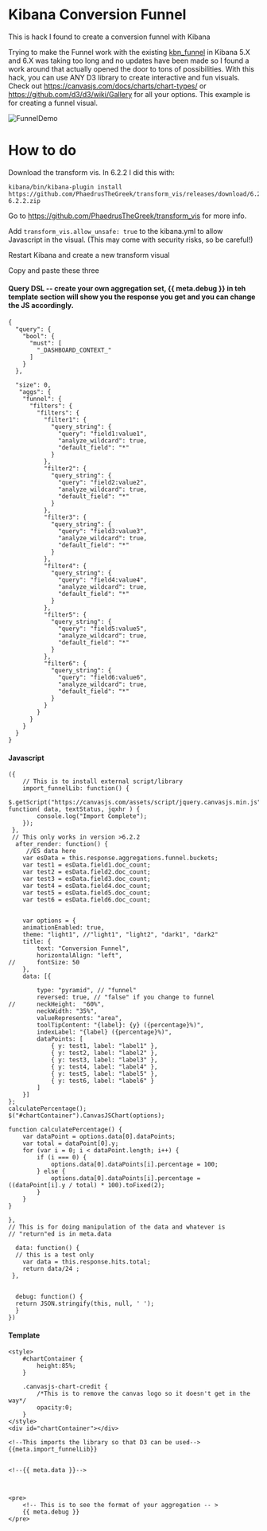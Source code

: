 # Kibana Conversion Funnel
This is hack I found to create a conversion funnel with Kibana


Trying to make the Funnel work with the existing [kbn_funnel](https://github.com/outbrain/ob-kb-funnel) in Kibana 5.X and 6.X was taking too long and no updates have been made so I found a work around that actually opened the door to tons of possibilities. With this hack, you can use ANY D3 library to create interactive and fun visuals. Check out https://canvasjs.com/docs/charts/chart-types/ or https://github.com/d3/d3/wiki/Gallery for all your options. This example is for creating a funnel visual.

![FunnelDemo](https://github.com/seanziee/kibanaConversionFunnel/blob/master/AwesomeScreenshot-2018-04-14T00-05-26-322Z.gif)


# How to do

Download the transform vis. In 6.2.2 I did this with:
```
kibana/bin/kibana-plugin install https://github.com/PhaedrusTheGreek/transform_vis/releases/download/6.2.2/transform_vis-6.2.2.zip
```
Go to https://github.com/PhaedrusTheGreek/transform_vis for more info.

Add `transform_vis.allow_unsafe: true` to the kibana.yml to allow Javascript in the visual. (This may come with security risks, so be careful!)

Restart Kibana and create a new transform visual 

Copy and paste these three

#### Query DSL -- create your own aggregation set, {{ meta.debug }} in teh template section will show you the response you get and you can change the JS accordingly.
```
{
  "query": {
    "bool": {
      "must": [  
        "_DASHBOARD_CONTEXT_"
      ] 
    }  
  },
  
  "size": 0, 
   "aggs": {
    "funnel": {
      "filters": {
        "filters": {
          "filter1": {
            "query_string": {
              "query": "field1:value1",
              "analyze_wildcard": true,
              "default_field": "*"
            }  
          },
          "filter2": {
            "query_string": {
              "query": "field2:value2",
              "analyze_wildcard": true,
              "default_field": "*"
            }
          },
          "filter3": {
            "query_string": {
              "query": "field3:value3",
              "analyze_wildcard": true,
              "default_field": "*"
            }
          },
          "filter4": {
            "query_string": {
              "query": "field4:value4",
              "analyze_wildcard": true,
              "default_field": "*"
            }
          },
          "filter5": {
            "query_string": {
              "query": "field5:value5",
              "analyze_wildcard": true,
              "default_field": "*"
            }
          },
          "filter6": {
            "query_string": {
              "query": "field6:value6",
              "analyze_wildcard": true,
              "default_field": "*"
            }
          }
        }
      }
    }
  }
}
```
#### Javascript

```
({
    // This is to install external script/library
    import_funnelLib: function() {
     $.getScript("https://canvasjs.com/assets/script/jquery.canvasjs.min.js", function( data, textStatus, jqxhr ) {
        console.log("Import Complete");
    }); 
 },
 // This only works in version >6.2.2
  after_render: function() {
     //ES data here
    var esData = this.response.aggregations.funnel.buckets;
    var test1 = esData.field1.doc_count;
    var test2 = esData.field2.doc_count;
    var test3 = esData.field3.doc_count;
    var test4 = esData.field4.doc_count;
    var test5 = esData.field5.doc_count;
    var test6 = esData.field6.doc_count; 

    
    var options = {
	animationEnabled: true,
	theme: "light1", //"light1", "light2", "dark1", "dark2"
	title: {
		text: "Conversion Funnel",
		horizontalAlign: "left",
// 		fontSize: 50
	},
	data: [{
    
		type: "pyramid", // "funnel"
		reversed: true, // "false" if you change to funnel
// 		neckHeight:  "60%",
        neckWidth: "35%",
        valueRepresents: "area",
		toolTipContent: "{label}: {y} ({percentage}%)",
		indexLabel: "{label} ({percentage}%)",
		dataPoints: [
			{ y: test1, label: "label1" },
			{ y: test2, label: "label2" },
			{ y: test3, label: "label3" },
			{ y: test4, label: "label4" },
			{ y: test5, label: "label5" },
			{ y: test6, label: "label6" }
		]
	}]
};
calculatePercentage();
$("#chartContainer").CanvasJSChart(options);
 
function calculatePercentage() {
	var dataPoint = options.data[0].dataPoints;
	var total = dataPoint[0].y;
	for (var i = 0; i < dataPoint.length; i++) {
		if (i === 0) {
			options.data[0].dataPoints[i].percentage = 100;
		} else {
			options.data[0].dataPoints[i].percentage = ((dataPoint[i].y / total) * 100).toFixed(2);
		}
	}
}

},
// This is for doing manipulation of the data and whatever is 
// "return"ed is in meta.data

  data: function() {
  // this is a test only
    var data = this.response.hits.total;
    return data/24 ;
 },


  debug: function() {
  return JSON.stringify(this, null, ' ');
  } 
}) 

```
#### Template
```
<style>
    #chartContainer {
        height:85%;
    }
    
    .canvasjs-chart-credit {
        /*This is to remove the canvas logo so it doesn't get in the way*/
        opacity:0;
    }
</style>
<div id="chartContainer"></div>

<!--This imports the library so that D3 can be used-->
{{meta.import_funnelLib}}


<!--{{ meta.data }}-->



<pre>
    <!-- This is to see the format of your aggregation -- >
    {{ meta.debug }}
</pre>
```

